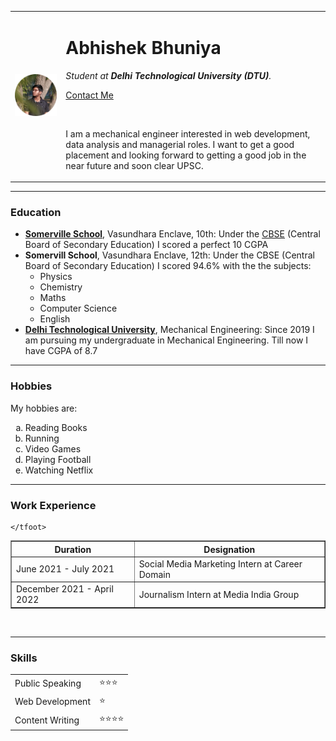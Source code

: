 <!DOCTYPE html>
<html lang="en" dir="ltr">

<head>
  <meta charset="utf-8">
  <title>Abhishek</title>
</head>

<body>
  <table cellspacing="20">
    <tr>
      <td><img src="Abhishek DP-modified.png" alt="Abhishek Bhuniya"></td>
      <td>
        <h1>Abhishek Bhuniya</h1>
        <p>
          <em>Student at <strong>Delhi Technological University (DTU)</strong>.</em>
        </p>
        <p><a href="contact.html">Contact Me</a></p>
        <br size="3" noshade>
        <p>
          I am a mechanical engineer interested in web development, data analysis and managerial roles. I want to get a good placement and looking forward to
          getting a good job in the near future and soon clear UPSC.
        </p>
      </td>
    </tr>
  </table>


  <hr size='3' noshade>
  <h3>Education</h3>
  <p>
  <ul>
    <li><strong><a href="https://somervillevasundhara.in/">Somerville School</a></strong>, Vasundhara Enclave, 10th: Under the <a href="https://www.cbse.gov.in/">CBSE</a> (Central Board of Secondary Education) I scored a perfect 10
      CGPA</li>
    <li><strong>Somervill School</strong>, Vasundhara Enclave, 12th: Under the CBSE (Central Board of Secondary Education) I scored 94.6% with the
      the subjects:
      <ul>
        <li>Physics</li>
        <li>Chemistry</li>
        <li>Maths</li>
        <li>Computer Science</li>
        <li>English</li>
      </ul>
    </li>
    <li><strong><a href="http://dtu.ac.in/">Delhi Technological University</a></strong>, Mechanical Engineering: Since 2019 I am pursuing my undergraduate in Mechanical Engineering. Till now I have
      CGPA of 8.7</li>
  </ul>
  </p>
  <hr size='3' noshade>
  <h3>Hobbies</h3>
  <p>My hobbies are:
  <ol type='a'>
    <li>Reading Books</li>
    <li>Running</li>
    <li>Video Games</li>
    <li>Playing Football</li>
    <li>Watching Netflix</li>
  </ol>
  </p>
  <hr size="3" noshade>
  <h3>Work Experience</h3>
  <table border="1">
    <thead>
      <tr>
        <th>Duration</th>
        <th>Designation</th>
      </tr>
    </thead>
    <tbody>
      <tr>
        <td>June 2021 - July 2021</td>
        <td>Social Media Marketing Intern at Career Domain</td>
      </tr>
      <tr>
        <td>December 2021 - April 2022</td>
        <td>Journalism Intern at Media India Group</td>
      </tr>
    </tbody>
    <tfoot>

    </tfoot>
  </table>
  <br>
  <hr size="3" noshade>
  <h3>Skills</h3>
  <table cellspacing = "10px">
    <tr>
      <td>Public Speaking</td>
      <td>⭐⭐⭐</td>
    </tr>
    <tr>
      <td>Web Development</td>
      <td>⭐</td>
    </tr>
    <tr>
      <td>Content Writing</td>
      <td>⭐⭐⭐⭐</td>
    </tr>
  </table>
</body>

</html>
